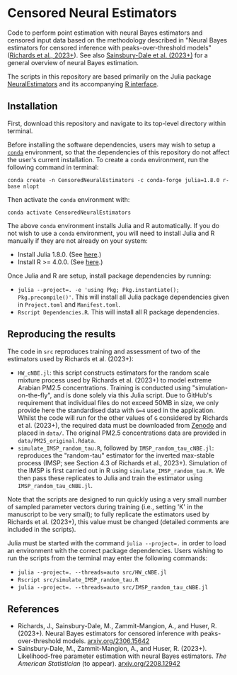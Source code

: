 #  Censored Neural Estimators

Code to perform point estimation with neural Bayes estimators and censored input data based on the methodology described in "Neural Bayes estimators for censored inference with peaks-over-threshold models" ([Richards et al., 2023+](https://urldefense.com/v3/__https://arxiv.org/abs/2306.15642__;!!Nmw4Hv0!xmRvCNlB05kCY-VXdaeczmzYcfzVGYUXX_VQPpW-OnVNw0rs-Hgy_8QtK214VbIkK9BX_aXwGq63LQ2Jm_5hbsH1zw$ )). See also [Sainsbury-Dale et al. (2023+)](https://urldefense.com/v3/__https://arxiv.org/abs/2208.12942__;!!Nmw4Hv0!xmRvCNlB05kCY-VXdaeczmzYcfzVGYUXX_VQPpW-OnVNw0rs-Hgy_8QtK214VbIkK9BX_aXwGq63LQ2Jm_58jOxElw$ ) for a general overview of neural Bayes estimation.

The scripts in this repository are based primarily on the Julia package [NeuralEstimators](https://urldefense.com/v3/__https://github.com/msainsburydale/NeuralEstimators.jl__;!!Nmw4Hv0!2MGmd5XilWCrD15Y3NNPSxQnfZwq3X3suz-Fo0QcgMAwD_RfkmHog2Y6oLcsorucWfVVJSi1kMhlXncLVjYMNUBtJQ$ ) and its accompanying [R interface](https://urldefense.com/v3/__https://github.com/msainsburydale/NeuralEstimators.git__;!!Nmw4Hv0!xmRvCNlB05kCY-VXdaeczmzYcfzVGYUXX_VQPpW-OnVNw0rs-Hgy_8QtK214VbIkK9BX_aXwGq63LQ2Jm_7-3oeasQ$ ).

<!-- The methodology described in the manuscript has been incorporated into the user-friendly and well-documented Julia package, [NeuralEstimators.jl](https://urldefense.com/v3/__https://github.com/msainsburydale/NeuralEstimators.jl__;!!Nmw4Hv0!xmRvCNlB05kCY-VXdaeczmzYcfzVGYUXX_VQPpW-OnVNw0rs-Hgy_8QtK214VbIkK9BX_aXwGq63LQ2Jm_5uh2hO9A$ ), and its accompanying [R interface](https://urldefense.com/v3/__https://github.com/msainsburydale/NeuralEstimators__;!!Nmw4Hv0!xmRvCNlB05kCY-VXdaeczmzYcfzVGYUXX_VQPpW-OnVNw0rs-Hgy_8QtK214VbIkK9BX_aXwGq63LQ2Jm_4mwELynA$ ). The code in this repository is made available primarily for reproducibility purposes, and we encourage readers seeking to implement GNN-based neural Bayes estimators to explore the package and its documentation.  -->


## Installation

First, download this repository and navigate to its top-level directory within terminal.

Before installing the software dependencies, users may wish to setup a [`conda`](https://docs.conda.io/projects/conda/en/latest/user-guide/install/linux.html) environment, so that the dependencies of this repository do not affect the user's current installation. To create a `conda` environment, run the following command in terminal:

```
conda create -n CensoredNeuralEstimators -c conda-forge julia=1.8.0 r-base nlopt
```

Then activate the `conda` environment with:

```
conda activate CensoredNeuralEstimators
```

The above `conda` environment installs Julia and R automatically. If you do not wish to use a `conda` environment, you will need to install Julia and R manually if they are not already on your system:  

- Install Julia 1.8.0. (See [here](https://urldefense.com/v3/__https://julialang.org/downloads/__;!!Nmw4Hv0!xmRvCNlB05kCY-VXdaeczmzYcfzVGYUXX_VQPpW-OnVNw0rs-Hgy_8QtK214VbIkK9BX_aXwGq63LQ2Jm_5MhM8zTg$ ).)
- Install R >= 4.0.0. (See [here](https://urldefense.com/v3/__https://www.r-project.org/__;!!Nmw4Hv0!xmRvCNlB05kCY-VXdaeczmzYcfzVGYUXX_VQPpW-OnVNw0rs-Hgy_8QtK214VbIkK9BX_aXwGq63LQ2Jm_5875q9TQ$ ).)

Once Julia and R are setup, install package dependencies by running:

- `julia --project=. -e 'using Pkg; Pkg.instantiate(); Pkg.precompile()'`. This will install all Julia package dependencies given in `Project.toml` and `Manifest.toml`.
- `Rscript Dependencies.R`. This will install all R package dependencies.

## Reproducing the results

The code in `src` reproduces training and assessment of two of the estimators used by Richards et al. (2023+):

* `HW_cNBE.jl`: this script constructs estimators for the random scale mixture process used by Richards et al. (2023+) to model extreme Arabian PM2.5 concentrations. Training is conducted using "simulation-on-the-fly", and is done solely via this Julia script. Due to GitHub's requirement that individual files do not exceed 50MB in size, we only provide here the standardised data with `G=4` used in the application. Whilst the code will run for the other values of `G` considered by Richards et al. (2023+), the required data must be downloaded from <u><a href="https://urldefense.com/v3/__https://doi.org/10.5281/zenodo.8246931__;!!Nmw4Hv0!2MGmd5XilWCrD15Y3NNPSxQnfZwq3X3suz-Fo0QcgMAwD_RfkmHog2Y6oLcsorucWfVVJSi1kMhlXncLVjaqNwWhfg$
">Zenodo</a></u> and placed in `data/`. The original PM2.5 concentrations data are provided in `data/PM25_original.Rdata`.
* `simulate_IMSP_random_tau.R`, followed by `IMSP_random_tau_cNBE.jl`: reproduces the "random-tau" estimator for the inverted max-stable process (IMSP; see Section 4.3 of Richards et al., 2023+). Simulation of the IMSP is first carried out in R using `simulate_IMSP_random_tau.R`. We then pass these replicates to Julia and train the estimator using `IMSP_random_tau_cNBE.jl`.

Note that the scripts are designed to run quickly using a very small number of sampled parameter vectors during training (i.e., setting 'K' in the manuscript to be very small); to fully replicate the estimators used by Richards et al. (2023+), this value must be changed (detailed comments are included in the scripts).

Julia must be started with the command `julia --project=.` in order to load an environment with the correct package dependencies. Users wishing to run the scripts from the terminal may enter the following commands:
* `julia --project=. --threads=auto src/HW_cNBE.jl`
* `Rscript src/simulate_IMSP_random_tau.R`
* `julia --project=. --threads=auto src/IMSP_random_tau_cNBE.jl`


## References
<ul>
          <li> Richards, J., Sainsbury-Dale, M., Zammit-Mangion, A., and Huser, R. (2023+). Neural Bayes estimators for censored inference with peaks-over-threshold models. <u><a href="https://urldefense.com/v3/__https://arxiv.org/abs/2306.15642__;!!Nmw4Hv0!2MGmd5XilWCrD15Y3NNPSxQnfZwq3X3suz-Fo0QcgMAwD_RfkmHog2Y6oLcsorucWfVVJSi1kMhlXncLVjYzywvTTw$ " download>arxiv.org/2306.15642</a></u> </li>
          <li> Sainsbury-Dale, M., Zammit-Mangion, A., and Huser, R. (2023+). Likelihood-free parameter estimation with neural Bayes estimators. <i> The American Statistician </i> (to appear). <u><a href="https://urldefense.com/v3/__https://arxiv.org/abs/2208.12942__;!!Nmw4Hv0!2MGmd5XilWCrD15Y3NNPSxQnfZwq3X3suz-Fo0QcgMAwD_RfkmHog2Y6oLcsorucWfVVJSi1kMhlXncLVjbQN-_SqQ$ " download>arxiv.org/2208.12942</a></u> </li>
</ul>
